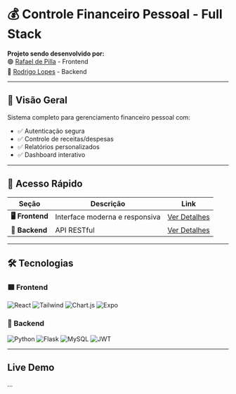 # 💰 Controle Financeiro Pessoal - Full Stack

**Projeto sendo desenvolvido por:**  
🟢 [Rafael de Pilla](https://github.com/Rath09) - Frontend  
🔵 [Rodrigo Lopes](https://github.com/rodrigofl-dev) - Backend

---

## 📌 Visão Geral
Sistema completo para gerenciamento financeiro pessoal com:
- ✅ Autenticação segura
- ✅ Controle de receitas/despesas
- ✅ Relatórios personalizados
- ✅ Dashboard interativo

---

## 🔗 Acesso Rápido
| Seção       | Descrição                          | Link |
|-------------|------------------------------------|------|
| **🖥️ Frontend** | Interface moderna e responsiva | [Ver Detalhes](frontend/readme.md) |
| **📡 Backend** | API RESTful | [Ver Detalhes](backend/README.md) |

---

## 🛠️ Tecnologias

### 🟦 Frontend
<p align="left">
  <img src="https://img.shields.io/badge/React-61DAFB?logo=react&logoColor=black" alt="React">
  <img src="https://img.shields.io/badge/TailwindCSS-06B6D4?logo=tailwind-css&logoColor=white" alt="Tailwind">
  <img src="https://img.shields.io/badge/Chart.js-FF6384?logo=chart.js&logoColor=white" alt="Chart.js">
  <img src="https://img.shields.io/badge/Expo_Go-000020?logo=expo&logoColor=white" alt="Expo">
</p>

### 🔷 Backend
<p align="left">
  <img src="https://img.shields.io/badge/Python-3776AB?logo=python&logoColor=white" alt="Python">
  <img src="https://img.shields.io/badge/Flask-000000?logo=flask&logoColor=white" alt="Flask">
  <img src="https://img.shields.io/badge/MySQL-4479A1?logo=mysql&logoColor=white" alt="MySQL">
  <img src="https://img.shields.io/badge/JWT-000000?logo=json-web-tokens&logoColor=white" alt="JWT">
</p>

---

## Live Demo
...